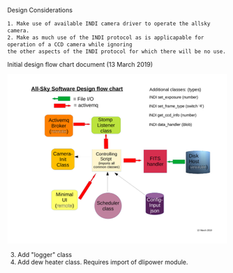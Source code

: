 Design Considerations

    1. Make use of available INDI camera driver to operate the allsky camera.
    2. Make as much use of the INDI protocol as is applicapable for operation of a CCD camera while ignoring
    the other aspects of the INDI protocol for which there will be no use. 
    
Initial design flow chart document (13 March 2019)

![alt text](https://github.com/LowellObservatory/All-Sky/blob/master/docs/allsky_design_chart.png)

   3. Add "logger" class
   4. Add dew heater class. Requires import of dlipower module.
   

